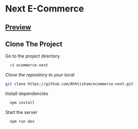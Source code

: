 # Next E-Commerce

## [Preview](https://ecommerce-next-olive-mu.vercel.app/)

## Clone The Project

Go to the project directory

```bash
  cd ecommerce-next
```

_Clone the repository to your local_

```bash
git clone https://github.com/Ahhtisham/ecommerce-next.git
```

Install dependencies

```bash
  npm install
```

Start the server

```bash
  npm run dev
```

